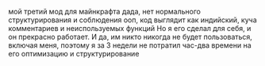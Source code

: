 мой третий мод для майнкрафта
дада, нет нормального структурирования и соблюдения ооп, код выглядит как индийский, куча комментариев и неиспользуемых функций
Но я его сделал для себя, и он прекрасно работает. И да, им никто никогда не будет пользоваться, включая меня, поэтому я за 3 недели не потратил час-два времени на его оптимизацию и структурирование
